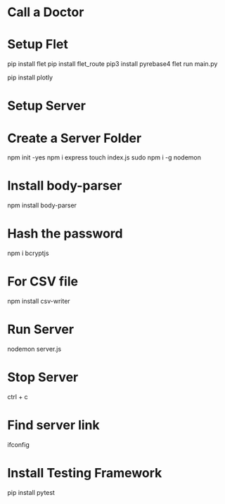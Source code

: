 # Call a Doctor
# Setup Flet
pip install flet
pip install flet_route
pip3 install pyrebase4
flet run main.py

pip install plotly

# Setup Server
# Create a Server Folder
npm init -yes
npm i express
touch index.js
sudo npm i -g nodemon

# Install body-parser
npm install body-parser

# Hash the password
npm i bcryptjs

# For CSV file
npm install csv-writer

# Run Server
nodemon server.js

# Stop Server
ctrl + c

# Find server link
ifconfig

# Install Testing Framework
pip install pytest
